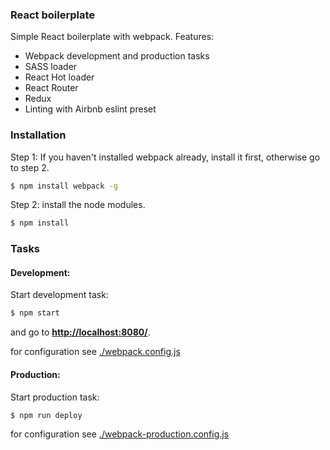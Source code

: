 ### React boilerplate

Simple React boilerplate with webpack. Features:
- Webpack development and production tasks
- SASS loader
- React Hot loader
- React Router
- Redux
- Linting with Airbnb eslint preset

### Installation
Step 1: If you haven't installed webpack already, install it first, otherwise go to step 2.

```sh
$ npm install webpack -g
```
Step 2: install the node modules.
```sh
$ npm install
```
### Tasks

#### Development:
Start development task:

```sh
$ npm start
```
and go to **[http://localhost:8080/](http://localhost:8080/)**.

for configuration see [./webpack.config.js](./webpack.config.js)


#### Production:
Start production task:

```sh
$ npm run deploy
```
for configuration see [./webpack-production.config.js](./webpack-production.config.js)
